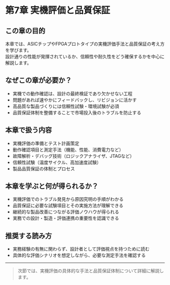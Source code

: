 # 第7章 実機評価と品質保証

## この章の目的

本章では、ASICチップやFPGAプロトタイプの実機評価手法と品質保証の考え方を学びます。  
設計通りの性能が発揮されているか、信頼性や耐久性をどう確保するかを中心に解説します。

## なぜこの章が必要か？

- 実機での動作確認は、設計の最終検証であり欠かせない工程  
- 問題があれば速やかにフィードバックし、リビジョンに活かす  
- 高品質な製品づくりには信頼性試験・環境試験が必須  
- 品質保証体制を整備することで市場投入後のトラブルを防止する

## 本章で扱う内容

- 実機評価の準備とテスト計画策定  
- 動作確認項目と測定手法（機能、性能、消費電力など）  
- 故障解析・デバッグ技術（ロジックアナライザ、JTAGなど）  
- 信頼性試験（温度サイクル、高加速度試験）  
- 製品品質保証の体制とプロセス

## 本章を学ぶと何が得られるか？

- 実機評価でのトラブル発見から原因究明の手順がわかる  
- 品質保証に必要な試験項目とその実施方法が理解できる  
- 継続的な製品改善につながる評価ノウハウが得られる  
- 実務での設計・製造・評価連携の重要性を認識できる

## 推奨する読み方

- 実務経験の有無に関わらず、設計者として評価視点を持つために読む  
- 具体的な評価シナリオを想定しながら、必要な測定手法を確認する

---

> 次節では、実機評価の具体的な手法と品質保証体制について詳細に解説します。
